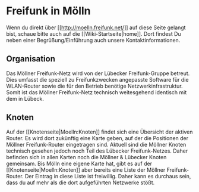 # Freifunk in Mölln

Wenn du direkt über [[http://moelln.freifunk.net/]] auf diese Seite
gelangt bist, schaue bitte auch auf die
[[Wiki-Startseite|home]]. Dort findest Du neben
einer Begrüßung/Einführung auch unsere Kontaktinformationen.

## Organisation
Das Möllner Freifunk-Netz wird von der Lübecker Freifunk-Gruppe betreut.
Dies umfasst die speziell zu Freifunkzwecken angepasste Software für die
WLAN-Router sowie die für den Betrieb benötige Netzwerkinfrastruktur.
Somit ist das Möllner Freifunk-Netz technisch weitesgehend identisch mit
dem in Lübeck.

## Knoten
Auf der [[Knotenseite|Moelln:Knoten]] findet sich eine Übersicht der aktiven Router.
Es wird dort zukünftig eine Karte geben, auf der die Positionen der Möllner Freifunk-Router eingetragen sind. Aktuell sind die Möllner Knoten technisch gesehen jedoch noch Teil des Lübecker Freifunk-Netzes. Daher befinden sich in allen Karten noch die Möllner & Lübecker Knoten gemeinsam. Bis Mölln eine eigene Karte hat, gibt es auf der [[Knotenseite|Moelln:Knoten]] aber bereits eine Liste der Möllner Freifunk-Router. Der Eintrag in diese Liste ist freiwillig. Daher kann es durchaus sein, dass du auf mehr als die dort aufgeführten Netzwerke stößt.
